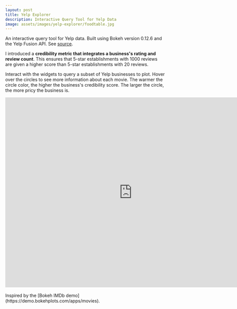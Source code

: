 ```yaml
---
layout: post
title: Yelp Explorer
description: Interactive Query Tool for Yelp Data
image: assets/images/yelp-explorer/foodtable.jpg
---
```

An interactive query tool for Yelp data. Built using Bokeh version 0.12.6 and the Yelp Fusion API. See [source](https://github.com/swetharevanur/dataviz/tree/master/yelp_explorer).

I introduced a **credibility metric that integrates a business's rating and review count**. This ensures that 5-star establishments with 1000 reviews are given a higher score than 5-star establishments with 20 reviews.

Interact with the widgets to query a subset of Yelp businesses to plot. Hover over the circles to see more information about each movie. The warmer the circle color, the higher the business's credibility score. The larger the circle, the more pricy the business is.

<iframe src="https://player.vimeo.com/video/227491238" width="800" height="600" frameborder="0" webkitallowfullscreen mozallowfullscreen allowfullscreen></iframe>
<br>
<br>
Inspired by the [Bokeh IMDb demo](https://demo.bokehplots.com/apps/movies).
